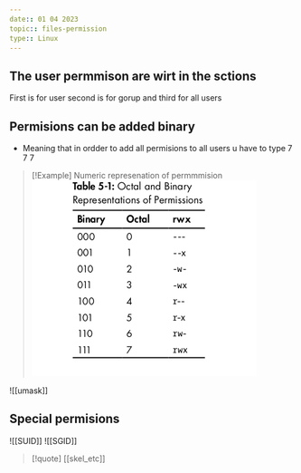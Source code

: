 ```yaml
---
date:: 01 04 2023
topic:: files-permission 
type:: Linux
---
```

## The user permmison are wirt in the sctions 
First is for user second is for gorup and third for all users 


## Permisions can be added   binary
- Meaning that in ordder to add  all permisions to all users u have to type 7 7 7 

>[!Example] Numeric represenation of permmmision 
>![Pasted_image_20230404214606.png](/static/Pasted_image_20230404214606.png)

![[umask]]
## Special permisions
![[SUID]]
![[SGID]]

>[!quote] [[skel_etc]]
